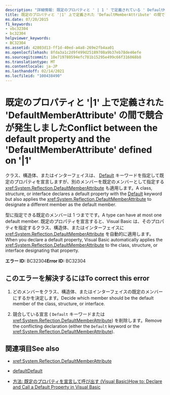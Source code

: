 ```yaml
---
description: "詳細情報: 既定のプロパティと ' | 1 ' で定義されている ' DefaultMemberAttribute ' の間の競合"
title: 既定のプロパティと '|1' 上で定義された 'DefaultMemberAttribute' の間で競合が発生しました
ms.date: 07/20/2015
f1_keywords:
- vbc32304
- bc32304
helpviewer_keywords:
- BC32304
ms.assetid: 42803d13-ff1d-40ed-a4a8-269e2fb4aa01
ms.openlocfilehash: 8fda3a1c2d9f499d25189708a9b37eb78de46efe
ms.sourcegitcommit: 10e719780594efc781b15295e499c66f316068b8
ms.translationtype: MT
ms.contentlocale: ja-JP
ms.lasthandoff: 02/14/2021
ms.locfileid: "100438490"
---
```

# <a name="conflict-between-the-default-property-and-the-defaultmemberattribute-defined-on-1"></a><span data-ttu-id="85472-103">既定のプロパティと '|1' 上で定義された 'DefaultMemberAttribute' の間で競合が発生しました</span><span class="sxs-lookup"><span data-stu-id="85472-103">Conflict between the default property and the 'DefaultMemberAttribute' defined on '|1'</span></span>

<span data-ttu-id="85472-104">クラス、構造体、またはインターフェイスは、 [Default](../language-reference/modifiers/default.md) キーワードを指定して既定のプロパティを宣言しますが、別のメンバーを既定のメンバーとして指定する <xref:System.Reflection.DefaultMemberAttribute> も適用します。</span><span class="sxs-lookup"><span data-stu-id="85472-104">A class, structure, or interface declares a default property with the [Default](../language-reference/modifiers/default.md) keyword but also applies the <xref:System.Reflection.DefaultMemberAttribute> to designate a different member as the default member.</span></span>  
  
 <span data-ttu-id="85472-105">型に指定できる既定のメンバーは 1 つまでです。</span><span class="sxs-lookup"><span data-stu-id="85472-105">A type can have at most one default member.</span></span> <span data-ttu-id="85472-106">既定のプロパティを宣言すると、Visual Basic は、そのプロパティを指定するクラス、構造体、またはインターフェイスに <xref:System.Reflection.DefaultMemberAttribute> を自動的に適用します。</span><span class="sxs-lookup"><span data-stu-id="85472-106">When you declare a default property, Visual Basic automatically applies the <xref:System.Reflection.DefaultMemberAttribute> to the class, structure, or interface designating that property.</span></span>  
  
 <span data-ttu-id="85472-107">**エラー ID:** BC32304</span><span class="sxs-lookup"><span data-stu-id="85472-107">**Error ID:** BC32304</span></span>  
  
## <a name="to-correct-this-error"></a><span data-ttu-id="85472-108">このエラーを解決するには</span><span class="sxs-lookup"><span data-stu-id="85472-108">To correct this error</span></span>  
  
1. <span data-ttu-id="85472-109">どのメンバーをクラス、構造体、またはインターフェイスの既定のメンバーにするかを決定します。</span><span class="sxs-lookup"><span data-stu-id="85472-109">Decide which member should be the default member of the class, structure, or interface.</span></span>  
  
2. <span data-ttu-id="85472-110">競合している宣言 ( `Default` キーワードまたは <xref:System.Reflection.DefaultMemberAttribute>) を削除します。</span><span class="sxs-lookup"><span data-stu-id="85472-110">Remove the conflicting declaration (either the `Default` keyword or the <xref:System.Reflection.DefaultMemberAttribute>).</span></span>  
  
## <a name="see-also"></a><span data-ttu-id="85472-111">関連項目</span><span class="sxs-lookup"><span data-stu-id="85472-111">See also</span></span>

- <xref:System.Reflection.DefaultMemberAttribute>
- [<span data-ttu-id="85472-112">default</span><span class="sxs-lookup"><span data-stu-id="85472-112">Default</span></span>](../language-reference/modifiers/default.md)

- [<span data-ttu-id="85472-113">方法: 既定のプロパティを宣言して呼び出す (Visual Basic)</span><span class="sxs-lookup"><span data-stu-id="85472-113">How to: Declare and Call a Default Property in Visual Basic</span></span>](../programming-guide/language-features/procedures/how-to-declare-and-call-a-default-property.md)
